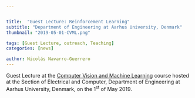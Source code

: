 ```yaml
---


title:  "Guest Lecture: Reinforcement Learning"
subtitle: "Department of Engineering at Aarhus University, Denmark"
thumbnail: "2019-05-01-CVML.png"

tags: [Guest Lecture, outreach, Teaching]
categories: [news]

author: Nicolás Navarro-Guerrero
---
```


Guest Lecture at the <a href="https://kursuskatalog.au.dk/da/course/75521/computer-vision-and-machine-learning" target="_blank">Computer Vision and Machine Learning</a> course hosted at the Section of Electrical and Computer, Department of Engineering at Aarhus University, Denmark, on the 1<sup>st</sup> of May 2019.

<!--more-->

